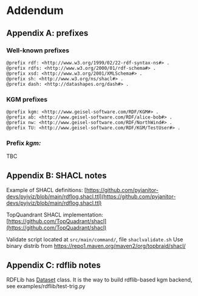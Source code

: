 # Addendum
## Appendix A: prefixes

### Well-known prefixes
```
@prefix rdf: <http://www.w3.org/1999/02/22-rdf-syntax-ns#> .
@prefix rdfs: <http://www.w3.org/2000/01/rdf-schema#> .
@prefix xsd: <http://www.w3.org/2001/XMLSchema#> .
@prefix sh: <http://www.w3.org/ns/shacl#> .
@prefix dash: <http://datashapes.org/dash#> .
```

### KGM prefixes
```
@prefix kgm: <http://www.geisel-software.com/RDF/KGM#> .
@prefix ab: <http://www.geisel-software.com/RDF/alice-bob#> .
@prefix nw: <http://www.geisel-software.com/RDF/NorthWind#> .
@prefix TU: <http://www.geisel-software.com/RDF/KGM/TestUser#> .
```

### Prefix *kgm:*

TBC

## Appendix B: SHACL notes

Example of SHACL definitions: [https://github.com/pyjanitor-devs/pyjviz/blob/main/rdflog.shacl.ttl](https://github.com/pyjanitor-devs/pyjviz/blob/main/rdflog.shacl.ttl)

TopQuandrant SHACL implementation: [https://github.com/TopQuadrant/shacl](https://github.com/TopQuadrant/shacl)

Validate script located at `src/main/command/`, file `shaclvalidate.sh`
Use binary distrib from https://repo1.maven.org/maven2/org/topbraid/shacl/

## Appendix C: rdflib notes

RDFLib has [Dataset](https://rdflib.readthedocs.io/en/stable/apidocs/rdflib.html#rdflib.Dataset) class. It is the way to build rdflib-based kgm backend, see examples/rdflib/test-trig.py

